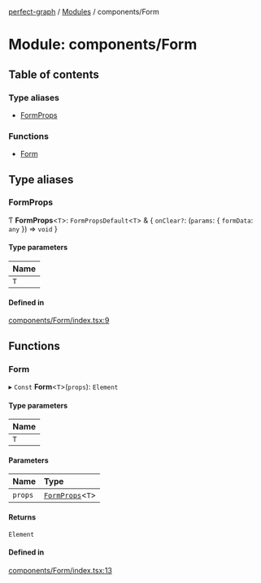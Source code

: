 [perfect-graph](../README.md) / [Modules](../modules.md) / components/Form

# Module: components/Form

## Table of contents

### Type aliases

- [FormProps](components_Form#formprops)

### Functions

- [Form](components_Form#form)

## Type aliases

### FormProps

Ƭ **FormProps**<`T`\>: `FormPropsDefault`<`T`\> & { `onClear?`: (`params`: { `formData`: `any` }) => `void` }

#### Type parameters

| Name |
| :--- |
| `T`  |

#### Defined in

[components/Form/index.tsx:9](https://github.com/MaastrichtU-IDS/perfect-graph/blob/7784cd6/src/components/Form/index.tsx#L9)

## Functions

### Form

▸ `Const` **Form**<`T`\>(`props`): `Element`

#### Type parameters

| Name |
| :--- |
| `T`  |

#### Parameters

| Name    | Type                                           |
| :------ | :--------------------------------------------- |
| `props` | [`FormProps`](components_Form#formprops)<`T`\> |

#### Returns

`Element`

#### Defined in

[components/Form/index.tsx:13](https://github.com/MaastrichtU-IDS/perfect-graph/blob/7784cd6/src/components/Form/index.tsx#L13)
